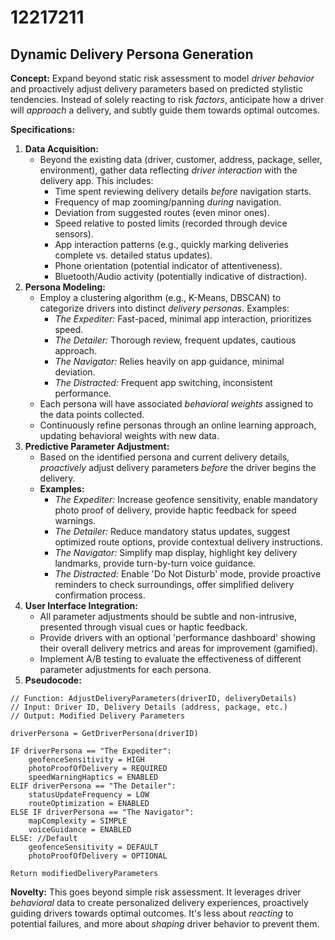 # 12217211

## Dynamic Delivery Persona Generation

**Concept:** Expand beyond static risk assessment to model *driver behavior* and proactively adjust delivery parameters based on predicted stylistic tendencies. Instead of solely reacting to risk *factors*, anticipate how a driver will *approach* a delivery, and subtly guide them towards optimal outcomes.

**Specifications:**

1.  **Data Acquisition:**
    *   Beyond the existing data (driver, customer, address, package, seller, environment), gather data reflecting *driver interaction* with the delivery app. This includes:
        *   Time spent reviewing delivery details *before* navigation starts.
        *   Frequency of map zooming/panning *during* navigation.
        *   Deviation from suggested routes (even minor ones).
        *   Speed relative to posted limits (recorded through device sensors).
        *   App interaction patterns (e.g., quickly marking deliveries complete vs. detailed status updates).
        *   Phone orientation (potential indicator of attentiveness).
        *   Bluetooth/Audio activity (potentially indicative of distraction).
2.  **Persona Modeling:**
    *   Employ a clustering algorithm (e.g., K-Means, DBSCAN) to categorize drivers into distinct *delivery personas*. Examples:
        *   *The Expediter:* Fast-paced, minimal app interaction, prioritizes speed.
        *   *The Detailer:* Thorough review, frequent updates, cautious approach.
        *   *The Navigator:* Relies heavily on app guidance, minimal deviation.
        *   *The Distracted:* Frequent app switching, inconsistent performance.
    *   Each persona will have associated *behavioral weights* assigned to the data points collected.
    *   Continuously refine personas through an online learning approach, updating behavioral weights with new data.
3.  **Predictive Parameter Adjustment:**
    *   Based on the identified persona and current delivery details, *proactively* adjust delivery parameters *before* the driver begins the delivery.
    *   **Examples:**
        *   *The Expediter:* Increase geofence sensitivity, enable mandatory photo proof of delivery, provide haptic feedback for speed warnings.
        *   *The Detailer:* Reduce mandatory status updates, suggest optimized route options, provide contextual delivery instructions.
        *   *The Navigator:* Simplify map display, highlight key delivery landmarks, provide turn-by-turn voice guidance.
        *   *The Distracted:* Enable 'Do Not Disturb' mode, provide proactive reminders to check surroundings, offer simplified delivery confirmation process.
4.  **User Interface Integration:**
    *   All parameter adjustments should be subtle and non-intrusive, presented through visual cues or haptic feedback.
    *   Provide drivers with an optional 'performance dashboard' showing their overall delivery metrics and areas for improvement (gamified).
    *   Implement A/B testing to evaluate the effectiveness of different parameter adjustments for each persona.
5.  **Pseudocode:**

```
// Function: AdjustDeliveryParameters(driverID, deliveryDetails)
// Input: Driver ID, Delivery Details (address, package, etc.)
// Output: Modified Delivery Parameters

driverPersona = GetDriverPersona(driverID)

IF driverPersona == "The Expediter":
    geofenceSensitivity = HIGH
    photoProofOfDelivery = REQUIRED
    speedWarningHaptics = ENABLED
ELIF driverPersona == "The Detailer":
    statusUpdateFrequency = LOW
    routeOptimization = ENABLED
ELSE IF driverPersona == "The Navigator":
    mapComplexity = SIMPLE
    voiceGuidance = ENABLED
ELSE: //Default
    geofenceSensitivity = DEFAULT
    photoProofOfDelivery = OPTIONAL

Return modifiedDeliveryParameters
```

**Novelty:** This goes beyond simple risk assessment. It leverages driver *behavioral* data to create personalized delivery experiences, proactively guiding drivers towards optimal outcomes. It's less about *reacting* to potential failures, and more about *shaping* driver behavior to prevent them.